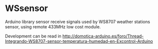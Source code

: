 # WSsensor
Arduino library sensor receive signals used by WS8707 weather stations sensor, using remote 433MHz low cost module.

Development can be read in http://domotica-arduino.es/foro/Thread-Integrando-WS8707-sensor-temperatura-humedad-en-Excontrol-Arduino
